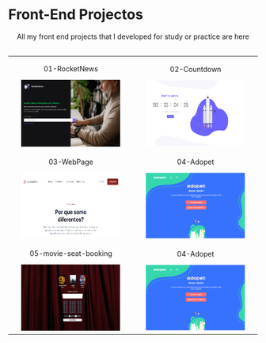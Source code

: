 # Front-End Projectos
<p align="center">
    All my front end projects that I developed for study or practice are here
    <br><br>
    <table align="center">
        <tr align="center">
            <td width="300">
                <p align="center">01-RocketNews</p>
                <a href="01-RocketNews"><img width="200" src="01-RocketNews/01-preview.png"/></a>
            </td>
            <td width="300">
                <p align="center">02-Countdown</p>
                <a href="02-Countdown"><img width="200" height="132"src="img/02-preview.png"/></a>
            </td>
        </tr>
        <tr align="center">
            <td width="300">
                <p align="center">03-WebPage</p>
                <a href="03-WebPage"><img width="200" height="132" src="img/03-preview.png"/></a>
            </td>
            <td width="300">
                <p align="center">04-Adopet</p>
                <a href="04-Adopet"><img width="200" height="132" src="img/04-preview.png"/></a>
            </td>
        </tr>
        <tr align="center">
            <td width="300">
                <p align="center">05-movie-seat-booking</p>
                <a href="05-movie-seat-booking"><img width="200" height="134" src="img/05-preview.png"></a>
            </td>
            <td width="300">
                <p align="center">04-Adopet</p>
                <a href="04-Adopet"><img width="200" height="132" src="img/04-preview.png"/></a>
            </td>
        </tr>
    </table>
</p>
